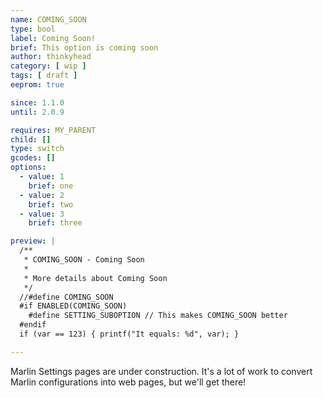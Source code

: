 ```yaml
---
name: COMING_SOON
type: bool
label: Coming Soon!
brief: This option is coming soon
author: thinkyhead
category: [ wip ]
tags: [ draft ]
eeprom: true

since: 1.1.0
until: 2.0.9

requires: MY_PARENT
child: []
type: switch
gcodes: []
options:
  - value: 1
    brief: one
  - value: 2
    brief: two
  - value: 3
    brief: three

preview: |
  /**
   * COMING_SOON - Coming Soon
   *
   * More details about Coming Soon
   */
  //#define COMING_SOON
  #if ENABLED(COMING_SOON)
    #define SETTING_SUBOPTION // This makes COMING_SOON better
  #endif
  if (var == 123) { printf("It equals: %d", var); }

---
```

Marlin Settings pages are under construction. It's a lot of work to convert Marlin configurations into web pages, but we'll get there!
